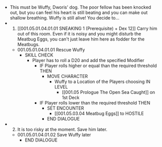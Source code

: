- This must be Wuffy, Dworis' dog. The poor fellow has been knocked out, but you can feel his heart is still beating and you can make out shallow breathing. Wuffy is still alive! You decide to...
- 1. [[001.05.01.04.01.01 SNEAKING 1 (Prerequisite) + Dex 12]] Carry him out of this room. Even if it is noisy and you might disturb the Meatbug Eggs, you can't just leave him here as fodder for the Meatbugs.
	- 001.05.01.04.01.01 Rescue Wuffy
		- SKILL CHECK
			- Player has to roll a D20 and add the specified Modifier
				- IF Player rolls higher or equal than the required threshold THEN
					- MOVE CHARACTER
						- Wuffy to a Location of the Players choosing IN LEVEL
							- [[001.05 Prologue The Open Sea Caught]] on 1st Deck
				- IF Player rolls lower than the required threshold THEN
					- SET ENCOUNTER
						- [[001.05.03.04 Meatbug Eggs]] to HOSTILE
					- END DIALOGUE
- 2. It is too risky at the moment. Save him later.
	- 001.05.01.04.01.02 Save Wuffy later
		- END DIALOGUE